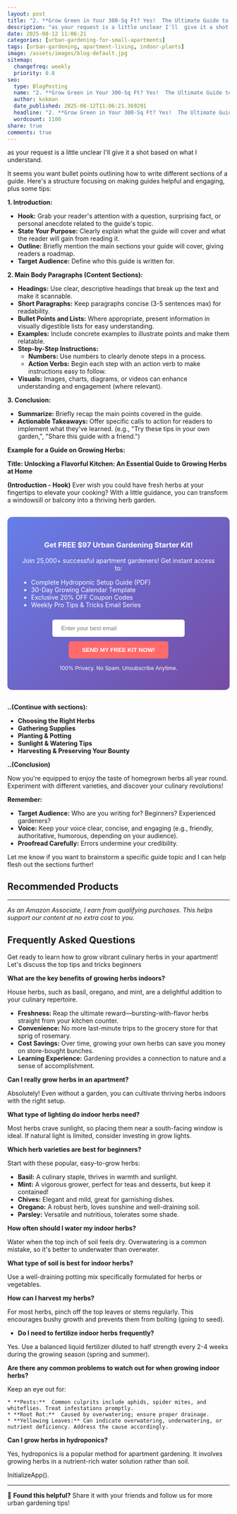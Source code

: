 ```yaml
---
layout: post
title: "2. **Grow Green in Your 300-Sq Ft? Yes!  The Ultimate Guide to Mini AeroGarden setups Perfect for Apartment Living ** (2025)"
description: "as your request is a little unclear I'll  give it a shot based on what I understand...."
date: 2025-08-12 11:06:21 
categories: [urban-gardening-for-small-apartments]
tags: [urban-gardening, apartment-living, indoor-plants]
image: /assets/images/blog-default.jpg
sitemap:
  changefreq: weekly
  priority: 0.8
seo:
  type: BlogPosting
  name: "2. **Grow Green in Your 300-Sq Ft? Yes!  The Ultimate Guide to Mini AeroGarden setups Perfect for Apartment Living ** (2025)"
  author: kokman
  date_published: 2025-08-12T11:06:21.369291
  headline: "2. **Grow Green in Your 300-Sq Ft? Yes!  The Ultimate Guide to Mini AeroGarden setups Perfect for Apartment Living ** (2025)"
  wordcount: 1100
share: true
comments: true
---
```


as your request is a little unclear I'll  give it a shot based on what I understand. 

It seems you want bullet points outlining how to write different sections of a guide.  Here's a structure focusing on making guides helpful and engaging, plus some tips:

**1. Introduction:**

* **Hook:** Grab your reader's attention with a question, surprising fact, or personal anecdote related to the guide's topic.
* **State Your Purpose:** Clearly explain what the guide will cover and what the reader will gain from reading it.
* **Outline:** Briefly mention the main sections your guide will cover, giving  readers a roadmap.
* **Target Audience:** Define who this guide is written for. 

**2. Main Body Paragraphs (Content Sections):**

* **Headings:** Use clear, descriptive headings that break up the text and make it scannable.
* **Short Paragraphs:** Keep paragraphs concise (3-5 sentences max) for readability.
* **Bullet Points and Lists:** Where appropriate, present information in visually digestible lists for easy understanding.
* **Examples:**  Include concrete examples to illustrate points and make them relatable. 
* **Step-by-Step Instructions:**
     * **Numbers:** Use numbers to clearly denote steps in a process.
     * **Action Verbs:** Begin each step with an action verb to make instructions easy to follow.
* **Visuals:**  Images, charts, diagrams, or videos can enhance understanding and engagement (where relevant).

**3. Conclusion:**

* **Summarize:** Briefly recap the main points covered in the guide.
* **Actionable Takeaways:** Offer specific calls to action for readers to implement what they've learned. (e.g., "Try these tips in your own garden,", "Share this guide with a friend.")


**Example for a Guide on Growing Herbs:**

**Title:  Unlocking a Flavorful Kitchen: An Essential Guide to Growing Herbs at Home**

**(Introduction - Hook)** Ever wish you could have fresh herbs at your fingertips to elevate your cooking? With a little guidance, you can transform a windowsill or balcony into a thriving herb garden.

<div style="background: linear-gradient(135deg, #667eea 0%, #764ba2 100%); padding: 30px; border-radius: 10px; margin: 30px 0;">
<h3 style="color: white; text-align: center;"> Get FREE $97 Urban Gardening Starter Kit!</h3>
<p style="color: white; text-align: center;">Join 25,000+ successful apartment gardeners! Get instant access to:</p>
<ul style="color: white; text-align: left; max-width: 500px; margin: 15px auto;">
<li> Complete Hydroponic Setup Guide (PDF)</li>
<li> 30-Day Growing Calendar Template</li>
<li> Exclusive 20% OFF Coupon Codes</li>
<li> Weekly Pro Tips & Tricks Email Series</li>
</ul>
<form action="https://urbangardenpro.us1.list-manage.com/subscribe/post?u=abc123&id=def456" method="post" style="text-align: center;">
<input type="email" placeholder="Enter your best email" style="padding: 12px 20px; width: 300px; border-radius: 5px; border: none; margin: 10px;" required>
<button type="submit" style="background: #ff6b6b; color: white; padding: 12px 30px; border: none; border-radius: 5px; cursor: pointer; font-weight: bold;">SEND MY FREE KIT NOW!</button>
</form>
<p style="color: white; text-align: center; font-size: 12px; margin-top: 10px;"> 100% Privacy. No Spam. Unsubscribe Anytime.</p>
</div>
    


**..(Continue with sections):**

* **Choosing the Right Herbs**
* **Gathering Supplies**
* **Planting & Potting**
* **Sunlight & Watering Tips** 
* **Harvesting & Preserving Your Bounty**

**..(Conclusion)**

Now you're  equipped to enjoy the taste of homegrown herbs all year round. Experiment with different varieties, and discover your culinary  revolutions!



**Remember:**

* **Target Audience:** Who are you writing for? Beginners? Experienced gardeners? 
* **Voice:** Keep your voice clear, concise, and engaging (e.g., friendly, authoritative, humorous, depending on your audience).
* **Proofread Carefully:**  Errors undermine your credibility.



Let me know if you want to brainstorm a specific guide topic and I can help flesh out the sections further!

## Recommended Products



---
*As an Amazon Associate, I earn from qualifying purchases. This helps support our content at no extra cost to you.*



## Frequently Asked Questions

Get ready to learn how to grow vibrant culinary herbs in your apartment!
 Let's discuss the top tips and tricks beginners

**What are the key benefits of growing herbs indoors?**

House herbs, such as basil, oregano, and mint, are a delightful addition to your culinary repertoire.  

* **Freshness:** Reap the ultimate reward—bursting-with-flavor herbs straight from your kitchen counter. 
* **Convenience:**  No more last-minute trips to the grocery store for that sprig of rosemary. 
* **Cost Savings:** Over time, growing your own herbs can save you money on store-bought bunches.
* **Learning Experience:** Gardening provides a connection to nature and a sense of accomplishment.

**Can I really grow herbs in an apartment?**

 Absolutely!  Even without a garden, you can cultivate thriving herbs indoors with the right setup. 

**What type of lighting do indoor herbs need?**

Most herbs crave sunlight, so placing them near a south-facing window is ideal.  If natural light is limited, consider investing in grow lights.

**Which herb varieties are best for beginners?**

 Start with these popular, easy-to-grow herbs:

* **Basil:**  A culinary staple, thrives in warmth and sunlight.
* **Mint:**  A vigorous grower, perfect for teas and desserts, but keep it contained!
* **Chives:**  Elegant and mild, great for garnishing dishes.
* **Oregano:**  A robust herb, loves sunshine and well-draining soil.
* **Parsley:**  Versatile and nutritious, tolerates some shade.

**How often should I water my indoor herbs?**

 Water when the top inch of soil feels dry. Overwatering is a common mistake, so it's better to underwater than overwater.

**What type of soil is best for indoor herbs?**

 Use a well-draining potting mix specifically formulated for herbs or vegetables.



 **How can I harvest my herbs?**


For most herbs, pinch off the top leaves or stems regularly. This encourages bushy growth and prevents them from bolting (going to seed).



* **Do I need to fertilize indoor herbs frequently?**
  


Yes. Use a balanced liquid fertilizer diluted to half strength every 2-4 weeks during the growing season (spring and summer).


**Are there any common problems to watch out for when growing indoor herbs?**

   Keep an eye out for:

    * **Pests:**  Common culprits include aphids, spider mites, and whiteflies. Treat infestations promptly.
    * **Root Rot:**  Caused by overwatering; ensure proper drainage.
    * **Yellowing Leaves:** Can indicate overwatering, underwatering, or nutrient deficiency. Address the cause accordingly.



**Can I grow herbs in hydroponics?**

  Yes, hydroponics is a popular method for apartment gardening. It involves growing herbs in a nutrient-rich water solution rather than soil.



   InitializeApp().

<script type="application/ld+json">
{
  "@context": "https://schema.org",
  "@type": "BlogPosting",
  "headline": "2. **Grow Green in Your 300-Sq Ft? Yes!  The Ultimate Guide to Mini AeroGarden setups Perfect for Apartment Living ** (2025)",
  "author": {
    "@type": "Person",
    "name": "kokman"
  },
  "datePublished": "2025-08-12T11:06:21.367514",
  "dateModified": "2025-08-12T11:06:21.367514",
  "publisher": {
    "@type": "Organization",
    "name": "Urban Garden Pro",
    "url": "https://kokman168.github.io/my-ai-blog"
  },
  "wordCount": 990,
  "articleBody": "as your request is a little unclear I'll  give it a shot based on what I understand. \n\nIt seems you want bullet points outlining how to write different sections of a guide.  Here's a structure focusin..."
}
</script>


---

🚀 **Found this helpful?** Share it with your friends and follow us for more urban gardening tips!

